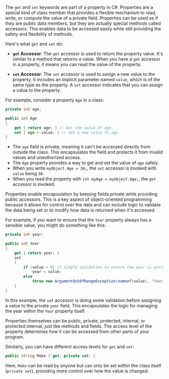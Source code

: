 The `get` and `set` keywords are part of a property in C#. Properties are a special kind of class member that provides a flexible mechanism to read, write, or compute the value of a private field. Properties can be used as if they are public data members, but they are actually special methods called accessors. This enables data to be accessed easily while still providing the safety and flexibility of methods.

Here's what `get` and `set` do:

- **`get` Accessor**: The `get` accessor is used to return the property value. It's similar to a method that returns a value. When you have a `get` accessor in a property, it means you can read the value of the property.

- **`set` Accessor**: The `set` accessor is used to assign a new value to the property. It includes an implicit parameter named `value`, which is of the same type as the property. A `set` accessor indicates that you can assign a value to the property.


For example, consider a property `Age` in a class:
```csharp
private int age;

public int Age
{
    get { return age; } // Get the value of age.
    set { age = value; } // Set a new value to age.
}
```

- The `age` field is private, meaning it can't be accessed directly from outside the class. This encapsulates the field and protects it from invalid values and unauthorized access.
- The `Age` property provides a way to get and set the value of `age` safely.
- When you write `myObject.Age = 30;`, the `set` accessor is invoked with `value` being `30`.
- When you read the property with `int myAge = myObject.Age;`, the `get` accessor is invoked.

Properties enable encapsulation by keeping fields private while providing public accessors. This is a key aspect of object-oriented programming because it allows for control over the data and can include logic to validate the data being set or to modify how data is returned when it's accessed.

For example, if you want to ensure that the `Year` property always has a sensible value, you might do something like this:

```csharp
private int year;

public int Year
{
    get { return year; }
    set
    {
        if (value > 0) // Simple validation to ensure the year is positive.
            year = value;
        else
            throw new ArgumentOutOfRangeException(nameof(value), "Year must be positive.");
    }
}
```

In this example, the `set` accessor is doing some validation before assigning a value to the private `year` field. This encapsulates the logic for managing the year within the `Year` property itself.

Properties themselves can be public, private, protected, internal, or protected internal, just like methods and fields. The access level of the property determines how it can be accessed from other parts of your program.

Similarly, you can have different access levels for `get` and `set`:
```csharp
public string Make { get; private set; }
```

Here, `Make` can be read by anyone but can only be set within the class itself (`private set`), providing more control over how the value is changed.